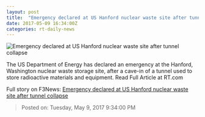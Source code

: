 ```yaml
---
layout: post
title:  "Emergency declared at US Hanford nuclear waste site after tunnel collapse"
date: 2017-05-09 16:34:00Z
categories: rt-daily-news
---
```


![Emergency declared at US Hanford nuclear waste site after tunnel collapse](https://img.rt.com/files/2017.05/article/5912188bc46188c31e8b4594.jpg)

The US Department of Energy has declared an emergency at the Hanford, Washington nuclear waste storage site, after a cave-in of a tunnel used to store radioactive materials and equipment. Read Full Article at RT.com


Full story on F3News: [Emergency declared at US Hanford nuclear waste site after tunnel collapse](http://www.f3nws.com/n/zhFr4)

> Posted on: Tuesday, May 9, 2017 9:34:00 PM
